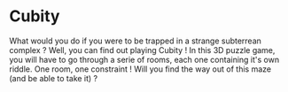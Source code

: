 # Cubity

What would you do if you were to be trapped in a strange subterrean complex ? Well, you can find out playing Cubity ! In this 3D puzzle game, you will have to go through a serie of rooms, each one containing it's own riddle. One room, one constraint ! Will you find the way out of this maze (and be able to take it) ?
